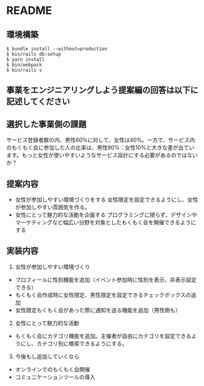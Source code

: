 # README

## 環境構築
```
$ bundle install --without=production
$ bin/rails db:setup
$ yarn install
$ bin/webpack
$ bin/rails s
```

## 事業をエンジニアリングしよう提案編の回答は以下に記述してください

## 選択した事業側の課題
サービス登録者数の内、男性60%に対して、女性は40%。一方で、サービス内のもくもく会に参加した人の比率は、男性90%：女性10%と大きな差が出ています。もっと女性が使いやすいようなサービス設計にする必要があるのではないか？

## 提案内容
- 女性が参加しやすい環境づくりをする
女性限定を設定できるようにし、女性が参加しやすい雰囲気を作る。
- 女性にとって魅力的な活動を企画する
プログラミングに限らず、デザインやマーケティングなど幅広い分野を対象としたもくもく会を開催できるようにする

## 実装内容
1. 女性が参加しやすい環境づくり
- プロフィールに性別機能を追加（イベント参加時に性別を表示、非表示設定できる）
- もくもく会作成時に女性限定、男性限定を設定できるチェックボックスの追加
- 女性限定もくもく会があった際に通知を送る機能を追加（男性側も）

2. 女性にとって魅力的な活動
- もくもく会にカテゴリ機能を追加。主催者が自由にカテゴリを設定できるようにし、カテゴリ別に検索できるようにする。

3. 今後もし追加していくなら
- オンラインでのもくもく会開催
- コミュニケーションツールの導入